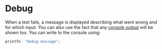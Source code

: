 # Debug

When a test fails, a message is displayed describing what went wrong and for which input. You can also use the fact that any [console output][printf] will be shown too. You can write to the console using:

```csharp
printfn  "Debug message";
```

[printf]: https://fsharpforfunandprofit.com/posts/printf/
